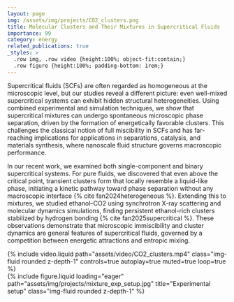 ```yaml
---
layout: page
img: /assets/img/projects/CO2_clusters.png
title: Molecular Clusters and Their Mixtures in Supercritical Fluids
importance: 99
category: energy
related_publications: true
_styles: >
  .row img, .row video {height:100%; object-fit:contain;}
  .row figure {height:100%; padding-bottom: 1rem;}
---
```


Supercritical fluids (SCFs) are often regarded as homogeneous at the microscopic level, but our studies reveal a different picture: even well-mixed supercritical systems can exhibit hidden structural heterogeneities. Using combined experimental and simulation techniques, we show that supercritical mixtures can undergo spontaneous microscopic phase separation, driven by the formation of energetically favorable clusters. This challenges the classical notion of full miscibility in SCFs and has far-reaching implications for applications in separations, catalysis, and materials synthesis, where nanoscale fluid structure governs macroscopic performance.

In our recent work, we examined both single-component and binary supercritical systems. For pure fluids, we discovered that even above the critical point, transient clusters form that locally resemble a liquid-like phase, initiating a kinetic pathway toward phase separation without any macroscopic interface {% cite fan2024heterogeneous %}. Extending this to mixtures, we studied ethanol–CO2 using synchrotron X-ray scattering and molecular dynamics simulations, finding persistent ethanol-rich clusters stabilized by hydrogen bonding {% cite fan2025supercritical %}. These observations demonstrate that microscopic immiscibility and cluster dynamics are general features of supercritical fluids, governed by a competition between energetic attractions and entropic mixing.


<div class="row">
  <div class="col-sm mt-3">
    {% include video.liquid path="assets/video/CO2_clusters.mp4" class="img-fluid rounded z-depth-1" controls=true autoplay=true muted=true loop=true %}
  </div>
  <div class="col-sm mt-3">
    {% include figure.liquid loading="eager" path="assets/img/projects/mixture_exp_setup.jpg" title="Experimental setup" class="img-fluid rounded z-depth-1" %}
  </div>
</div>

